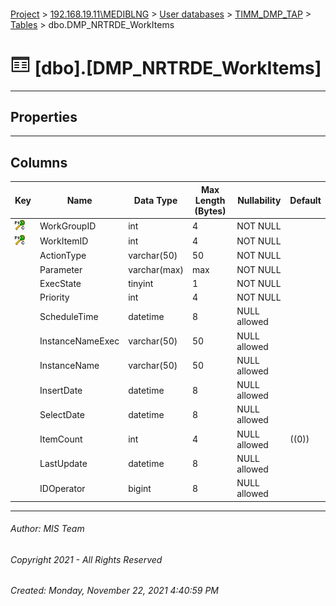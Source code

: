 #### 

[Project](../../../../index.md) > [192.168.19.11\\MEDIBLNG](../../../index.md) > [User databases](../../index.md) > [TIMM_DMP_TAP](../index.md) > [Tables](Tables.md) > dbo.DMP_NRTRDE_WorkItems

# ![Tables](../../../../Images/Table32.png) [dbo].[DMP_NRTRDE_WorkItems]

---

## <a name="#properties"></a>Properties



---

## <a name="#columns"></a>Columns

| Key | Name | Data Type | Max Length (Bytes) | Nullability | Default |
|---|---|---|---|---|---|
| [![Cluster Primary Key PK_DMP_NRTRDE_WorkItems: WorkGroupID\WorkItemID](../../../../Images/pkcluster.png)](#indexes) | WorkGroupID | int | 4 | NOT NULL |  |
| [![Cluster Primary Key PK_DMP_NRTRDE_WorkItems: WorkGroupID\WorkItemID](../../../../Images/pkcluster.png)](#indexes) | WorkItemID | int | 4 | NOT NULL |  |
|  | ActionType | varchar(50) | 50 | NOT NULL |  |
|  | Parameter | varchar(max) | max | NOT NULL |  |
|  | ExecState | tinyint | 1 | NOT NULL |  |
|  | Priority | int | 4 | NOT NULL |  |
|  | ScheduleTime | datetime | 8 | NULL allowed |  |
|  | InstanceNameExec | varchar(50) | 50 | NULL allowed |  |
|  | InstanceName | varchar(50) | 50 | NULL allowed |  |
|  | InsertDate | datetime | 8 | NULL allowed |  |
|  | SelectDate | datetime | 8 | NULL allowed |  |
|  | ItemCount | int | 4 | NULL allowed | ((0)) |
|  | LastUpdate | datetime | 8 | NULL allowed |  |
|  | IDOperator | bigint | 8 | NULL allowed |  |


---

###### Author:  MIS Team

###### Copyright 2021 - All Rights Reserved

###### Created: Monday, November 22, 2021 4:40:59 PM

